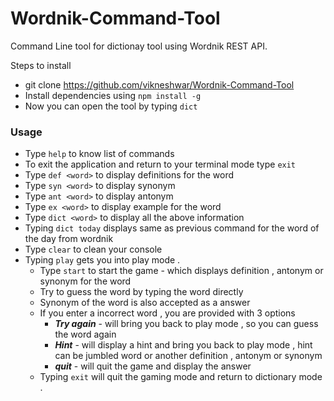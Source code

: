 # Wordnik-Command-Tool
Command Line tool for dictionay tool using Wordnik REST API.

Steps to install 

 * git clone https://github.com/vikneshwar/Wordnik-Command-Tool
 * Install dependencies using ```npm install -g```
 * Now you can open the tool by typing ```dict```

### Usage

* Type ```help``` to know list of commands 
* To exit the application and return to your terminal mode type ```exit```
* Type ```def <word>``` to display definitions for the word
* Type ```syn <word>``` to display synonym
* Type ```ant <word>``` to display antonym
* Type ```ex <word>``` to display example for the word
* Type ```dict <word>``` to display all the above information
* Typing ```dict today``` displays same as previous command for the word of the day from wordnik
* Type ```clear``` to clean your console
* Typing ```play``` gets you into play mode .
	* Type ```start``` to start the game - which displays definition , antonym or synonym for the word 
	* Try to guess the word by typing the word directly
	* Synonym of the word is also accepted as a answer 
	* If you enter a incorrect word , you are provided with 3 options 
	  * ***Try again*** - will bring you back to play mode , so you can guess the word again
	  * ***Hint*** - will display a hint and bring you back to play mode , hint can be jumbled word or another definition , antonym or synonym 
	  * ***quit*** - will quit the game and display the answer 
	* Typing ```exit``` will quit the gaming mode and return to dictionary mode . 
	 